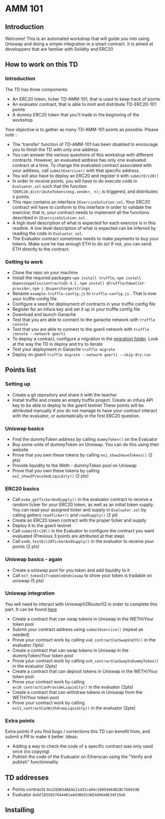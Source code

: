 # AMM 101

## Introduction
Welcome! This is an automated workshop that will guide you into using Uniswap and doing a simple integration in a smart contract.
It is aimed at developpers that are familiar with Solidity and ERC20 

## How to work on this TD
### Introduction
The TD has three components:
- An ERC20 token, ticker TD-AMM-101, that is used to keep track of points 
- An evaluator contract, that is able to mint and distribute TD-ERC20-101 points
- A dummy ERC20 token that you'll trade in the beginning of the workshop

Your objective is to gather as many TD-AMM-101 points as possible. Please note :
- The 'transfer' function of TD-AMM-101 has been disabled to encourage you to finish the TD with only one address
- You can answer the various questions of this workshop with different contracts. However, an evaluated address has only one evaluated contract at a time. To change the evaluated contract associated with your address, call `submitExercice()`  with that specific address.
- You will also have to deploy an ERC20 and register it with `submitErc20()`  
- In order to receive points, you will have to do execute code in `Evaluator.sol` such that the function `TDERC20.distributeTokens(msg.sender, n);` is triggered, and distributes n points.
- This repo contains an interface `IExerciceSolution.sol`. Your ERC20 contract will have to conform to this interface in order to validate the exercice; that is, your contract needs to implement all the functions described in `IExerciceSolution.sol`. 
- A high level description of what is expected for each exercice is in this readme. A low level description of what is expected can be inferred by reading the code in `Evaluator.sol`.
- The Evaluator contract sometimes needs to make payments to buy your tokens. Make sure he has enough ETH to do so! If not, you can send ETH directly to the contract.

### Getting to work
- Clone the repo on your machine
- Install the required packages `npm install truffle`, `npm install @openzeppelin/contracts@3.4.1` , `npm install @truffle/hdwallet-provider`, `npm i @supercharge/strings`
- Rename `example-truffle-config.js` to `truffle-config.js` . That is now your truffle config file.
- Configure a seed for deployment of contracts in your truffle config file
- Register for an infura key and set it up in your truffle config file
- Download and launch Ganache
- Test that you are able to connect to the ganache network with `truffle console`
- Test that you are able to connect to the goerli network with `truffle console --network goerli`
- To deploy a contract, configure a migration in the [migration folder](migrations). Look at the way the TD is deploy and try to iterate
- Test your deployment in Ganache `truffle migrate`
- Deploy on goerli `truffle migrate --network goerli --skip-dry-run`


## Points list
### Setting up
- Create a git repository and share it with the teacher
- Install truffle and create an empty truffle project. Create an infura API key to be able to deploy to the goerli testnet
These points will be attributed manually if you do not manage to have your contract interact with the evaluator, or automatically in the first ERC20 question.

### Uniswap basics
- Find the dummyToken address by calling `dummyToken()` on the Evaluator
- Buy some units of dummyToken on Uniswap. You can do this using their website
- Prove that you own these tokens by calling `ex1_showIHaveTokens()` (2 pts)
- Provide liquidity to the Weth - dummyToken pool on Uniswap
- Prove that you own these tokens by calling `ex2_showIProvidedLiquidity()` (2 pts)

### ERC20 basics
- Call  `ex6a_getTickerAndSupply()` in the evaluator contract to receive a random ticker for your ERC20 token, as well as an initial token supply. You can read your assigned ticker and supply in `Evaluator.sol` by calling getters `readTicker()` and `readSupply()`  (2 pt)
- Create an ERC20 token contract with the proper ticker and supply 
- Deploy it to the goerli testnet 
- Call `submitErc20()` in the Evaluator to configure the contract you want evaluated (Previous 3 points are attributed at that step)
- Call `ex6b_testErc20TickerAndSupply()` in the evaluator to receive your points (2 pts) 

### Uniswap basics - again
- Create a uniswap pool for you token and add liquidity to it
- Call `ex7_tokenIsTradableOnUniswap` to show your token is tradable on uniswap (5 pts)

### Uniswap integration
You will need to interact with UniswapV2Router02 in order to complete this part. It can be found [here](https://goerli.etherscan.io/address/0x7a250d5630b4cf539739df2c5dacb4c659f2488d#writeContract)
- Create a contract that can swap tokens in Uniswap in the WETH/Your token pool
- Submit your contract address using `submitExercice()` (repeat as needed)
- Prove your contract work by calling `ex8_contractCanSwapVsEth()` in the evaluator (1pts)
- Create a contract that can swap tokens in Uniswap in the dummyToken/Your token pool
- Prove your contract work by calling `ex9_contractCanSwapVsDummyToken()` in the evaluator (2pts)
- Create a contract that can deposit tokens in Uniswap in the WETH/Your token pool
- Prove your contract work by calling `ex10_contractCanProvideLiquidity()` in the evaluator (2pts)
- Create a contract that can withdraw tokens in Uniswap from the WETH/Your token pool
- Prove your contract work by calling `ex11_contractCanWithdrawLiquidity()` in the evaluator (2pts)

### Extra points
Extra points if you find bugs / corrections this TD can benefit from, and submit a PR to make it better.  Ideas:
- Adding a way to check the code of a specific contract was only used once (no copying) 
- Publish the code of the Evaluator on Etherscan using the "Verify and publish" functionnality 

## TD addresses
- Points contracts `0x22E065dAE8e21d31ca04c1695d464D28C7b6014B`
- Evaluator `0xbF1D55027644401a4d3865536E4d94a0E34F15e6`

## Installing


